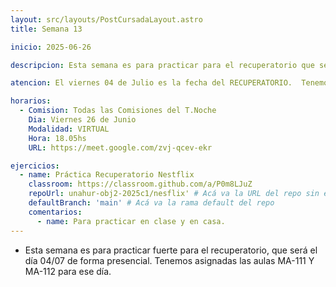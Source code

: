 ```yaml
---
layout: src/layouts/PostCursadaLayout.astro
title: Semana 13

inicio: 2025-06-26

descripcion: Esta semana es para practicar para el recuperatorio que será el 04/07.

atencion: El viernes 04 de Julio es la fecha del RECUPERATORIO.  Tenemos asignadas las aulas MA-111 Y MA-112. Los que quieran pueden traer sus computadoras personales.

horarios:
  - Comision: Todas las Comisiones del T.Noche
    Dia: Viernes 26 de Junio
    Modalidad: VIRTUAL
    Hora: 18.05hs
    URL: https://meet.google.com/zvj-qcev-ekr

ejercicios:
  - name: Práctica Recuperatorio Nestflix
    classroom: https://classroom.github.com/a/P0m8LJuZ
    repoUrl: unahur-obj2-2025c1/nesflix' # Acá va la URL del repo sin el "https://github.com/"
    defaultBranch: 'main' # Acá va la rama default del repo
    comentarios:
      - name: Para practicar en clase y en casa.
---
```


- Esta semana es para practicar fuerte para el recuperatorio, que será el día 04/07 de forma presencial. Tenemos asignadas las aulas MA-111 Y MA-112 para ese día.

